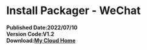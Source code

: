 # Install Packager - WeChat
**Published Date:2022/07/10   
Version Code:V1.2   
Download:[My Cloud Home](https://home.mycloud.com/action/share/950649c6-7f96-44fb-8db3-ce954db9b21a)**
